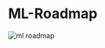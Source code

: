# ML-Roadmap
![ml roadmap](https://user-images.githubusercontent.com/102061478/190913350-50ebbca9-0208-49c6-8ad9-7870125f7436.png)
